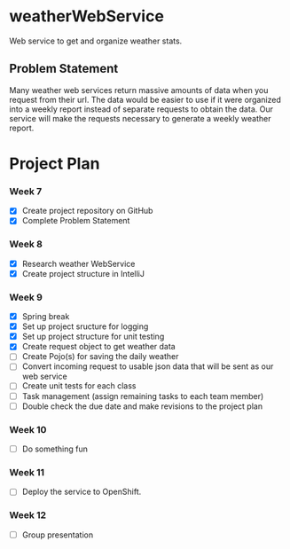 # weatherWebService
Web service to get and organize weather stats.

## Problem Statement

Many weather web services return massive amounts of data when you request from their url.  The data would be easier to use if it were organized into a weekly report instead of separate requests to obtain the data.  Our service will make the requests necessary to generate a weekly weather report.

# Project Plan

### Week 7
- [X] Create project repository on GitHub
- [X] Complete Problem Statement

### Week 8
- [X] Research weather WebService
- [X] Create project structure in IntelliJ

### Week 9
- [X] Spring break
- [X] Set up project sructure for logging
- [X] Set up project structure for unit testing
- [X] Create request object to get weather data
- [ ] Create Pojo(s) for saving the daily weather
- [ ] Convert incoming request to usable json data that will be sent as our web service
- [ ] Create unit tests for each class
- [ ] Task management (assign remaining tasks to each team member)
- [ ] Double check the due date and make revisions to the project plan

### Week 10
- [ ] Do something fun

### Week 11
- [ ] Deploy the service to OpenShift.
 
### Week 12
- [ ] Group presentation